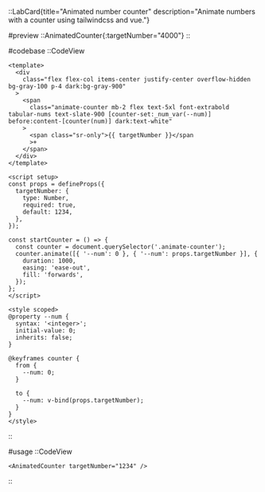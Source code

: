 ::LabCard{title="Animated number counter" description="Animate numbers with a counter using tailwindcss and vue."}

#preview
::AnimatedCounter{:targetNumber="4000"}
::

#codebase
::CodeView

```vue
<template>
  <div
    class="flex flex-col items-center justify-center overflow-hidden bg-gray-100 p-4 dark:bg-gray-900"
  >
    <span
      class="animate-counter mb-2 flex text-5xl font-extrabold tabular-nums text-slate-900 [counter-set:_num_var(--num)] before:content-[counter(num)] dark:text-white"
    >
      <span class="sr-only">{{ targetNumber }}</span
      >+
    </span>
  </div>
</template>

<script setup>
const props = defineProps({
  targetNumber: {
    type: Number,
    required: true,
    default: 1234,
  },
});

const startCounter = () => {
  const counter = document.querySelector('.animate-counter');
  counter.animate([{ '--num': 0 }, { '--num': props.targetNumber }], {
    duration: 1000,
    easing: 'ease-out',
    fill: 'forwards',
  });
};
</script>

<style scoped>
@property --num {
  syntax: '<integer>';
  initial-value: 0;
  inherits: false;
}

@keyframes counter {
  from {
    --num: 0;
  }

  to {
    --num: v-bind(props.targetNumber);
  }
}
</style>
```

::

#usage
::CodeView

```vue
<AnimatedCounter targetNumber="1234" />
```

::
